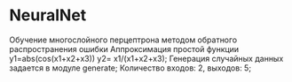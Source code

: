 # NeuralNet
Обучение многослойного перцептрона методом обратного распространения ошибки
Аппроксимация простой функции y1=abs(cos(x1+x2+x3)) y2= x1/(x1+x2+x3);
Генерация случайных данных задается в модуле generate;
Количество входов: 2, выходов: 5;
